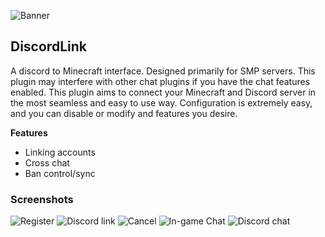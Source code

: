 ![Banner](https://raw.githubusercontent.com/Riku32/DiscordLink/master/.github/Banner.png)

## DiscordLink
A discord to Minecraft interface. Designed primarily for SMP servers. This plugin may interfere with other chat plugins if you have the chat features enabled. This plugin aims to connect your Minecraft and Discord server in the most seamless and easy to use way. Configuration is extremely easy, and you can disable or modify and features you desire.

**Features**
- Linking accounts
- Cross chat
- Ban control/sync

### Screenshots
![Register](https://raw.githubusercontent.com/Riku32/DiscordLink/master/.github/screenshots/register.png)
![Discord link](https://raw.githubusercontent.com/Riku32/DiscordLink/master/.github/screenshots/link.png)
![Cancel](https://raw.githubusercontent.com/Riku32/DiscordLink/master/.github/screenshots/cancel.png)
![In-game Chat](https://raw.githubusercontent.com/Riku32/DiscordLink/master/.github/screenshots/minecraftchat.png)
![Discord chat](https://raw.githubusercontent.com/Riku32/DiscordLink/master/.github/screenshots/discordchat.png)
